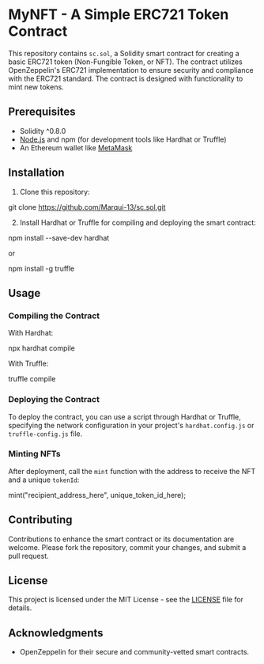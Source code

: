 # MyNFT - A Simple ERC721 Token Contract

This repository contains `sc.sol`, a Solidity smart contract for creating a basic ERC721 token (Non-Fungible Token, or NFT). The contract utilizes OpenZeppelin's ERC721 implementation to ensure security and compliance with the ERC721 standard. The contract is designed with functionality to mint new tokens.

## Prerequisites

- Solidity ^0.8.0
- [Node.js](https://nodejs.org/) and npm (for development tools like Hardhat or Truffle)
- An Ethereum wallet like [MetaMask](https://metamask.io/)

## Installation

1. Clone this repository:

git clone https://github.com/Marqui-13/sc.sol.git

2. Install Hardhat or Truffle for compiling and deploying the smart contract:

npm install --save-dev hardhat

or

npm install -g truffle

## Usage

### Compiling the Contract

With Hardhat:

npx hardhat compile

With Truffle:

truffle compile

### Deploying the Contract

To deploy the contract, you can use a script through Hardhat or Truffle, specifying the network configuration in your project's `hardhat.config.js` or `truffle-config.js` file.

### Minting NFTs

After deployment, call the `mint` function with the address to receive the NFT and a unique `tokenId`:

mint("recipient_address_here", unique_token_id_here);

## Contributing

Contributions to enhance the smart contract or its documentation are welcome. Please fork the repository, commit your changes, and submit a pull request.

## License

This project is licensed under the MIT License - see the [LICENSE](LICENSE) file for details.

## Acknowledgments

- OpenZeppelin for their secure and community-vetted smart contracts.